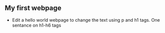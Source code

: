 ## My first webpage

+ Edit a hello world webpage to change the text using p and h1 tags. One sentance on h1-h6 tags
